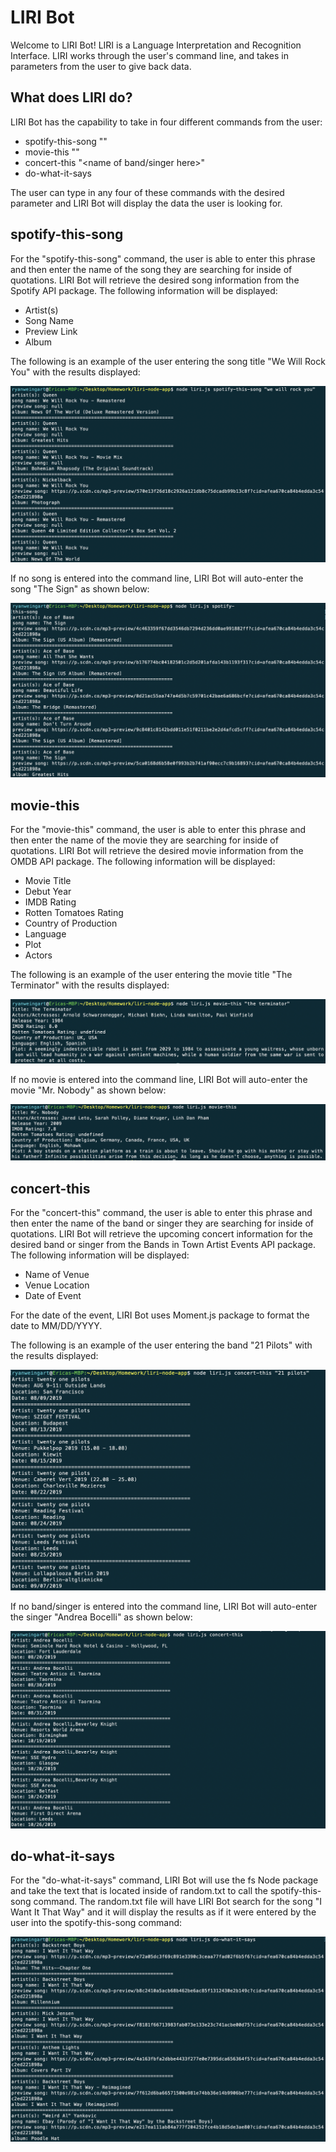 # LIRI Bot

Welcome to LIRI Bot! LIRI is a Language Interpretation and Recognition Interface. LIRI works through the user's command line, and takes in parameters from the user to give back data.

## What does LIRI do?

LIRI Bot has the capability to take in four different commands from the user:

* spotify-this-song "<song name here>"
* movie-this "<movie title here>"
* concert-this "<name of band/singer here>"
* do-what-it-says

The user can type in any four of these commands with the desired parameter and LIRI Bot will display the data the user is looking for.

## spotify-this-song

For the "spotify-this-song" command, the user is able to enter this phrase and then enter the name of the song they are searching for inside of quotations. LIRI Bot will retrieve the desired song information from the Spotify API package. The following information will be displayed:

* Artist(s)
* Song Name
* Preview Link
* Album

The following is an example of the user entering the song title "We Will Rock You" with the results displayed:

![spotify image](https://github.com/ryanweingart/liri-node-app/blob/master/images/spotify-this-song-image.png)

If no song is entered into the command line, LIRI Bot will auto-enter the song "The Sign" as shown below:

![spotify no entry](https://github.com/ryanweingart/liri-node-app/blob/master/images/spotify%20-%20no%20song%20entered%20image.png)

## movie-this

For the "movie-this" command, the user is able to enter this phrase and then enter the name of the movie they are searching for inside of quotations. LIRI Bot will retrieve the desired movie information from the OMDB API package. The following information will be displayed:

* Movie Title
* Debut Year
* IMDB Rating
* Rotten Tomatoes Rating
* Country of Production
* Language
* Plot
* Actors

The following is an example of the user entering the movie title "The Terminator" with the results displayed:

![movie image](https://github.com/ryanweingart/liri-node-app/blob/master/images/movie-this-image.png)

If no movie is entered into the command line, LIRI Bot will auto-enter the movie "Mr. Nobody" as shown below:

![movie no entry](https://github.com/ryanweingart/liri-node-app/blob/master/images/movie%20-%20no%20movie%20entered%20image.png)

## concert-this

For the "concert-this" command, the user is able to enter this phrase and then enter the name of the band or singer they are searching for inside of quotations. LIRI Bot will retrieve the upcoming concert information for the desired band or singer from the Bands in Town Artist Events API package. The following information will be displayed:

* Name of Venue
* Venue Location
* Date of Event

For the date of the event, LIRI Bot uses Moment.js package to format the date to MM/DD/YYYY.

The following is an example of the user entering the band "21 Pilots" with the results displayed:

![concert image](https://github.com/ryanweingart/liri-node-app/blob/master/images/concert-this-image.png)

If no band/singer is entered into the command line, LIRI Bot will auto-enter the singer "Andrea Bocelli" as shown below:

![concert no entry](https://github.com/ryanweingart/liri-node-app/blob/master/images/concert%20-%20no%20band%20entered%20image.png)

## do-what-it-says

For the "do-what-it-says" command, LIRI Bot will use the fs Node package and take the text that is located inside of random.txt to call the spotify-this-song command. The random.txt file will have LIRI Bot search for the song "I Want It That Way" and it will display the results as if it were entered by the user into the spotify-this-song command:

![do what it says image](https://github.com/ryanweingart/liri-node-app/blob/master/images/do-what-it-says-image.png)
